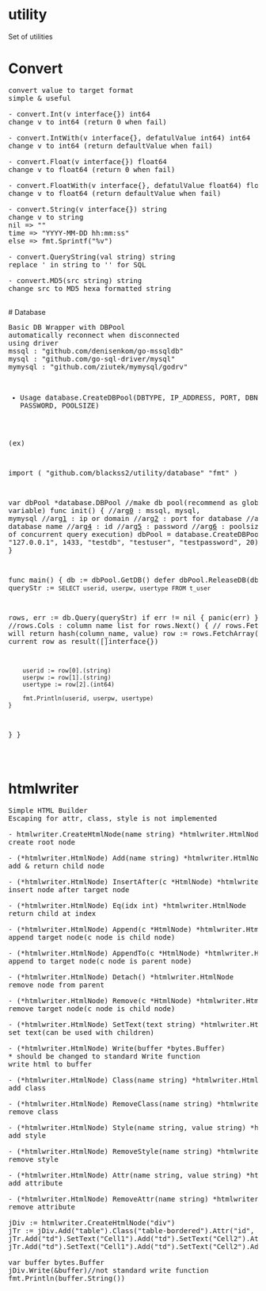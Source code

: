 # utility
Set of utilities
<br>
# Convert
<pre>
convert value to target format
simple & useful

- convert.Int(v interface{}) int64
change v to int64 (return 0 when fail)

- convert.IntWith(v interface{}, defatulValue int64) int64
change v to int64 (return defaultValue when fail)

- convert.Float(v interface{}) float64
change v to float64 (return 0 when fail)

- convert.FloatWith(v interface{}, defatulValue float64) float64
change v to float64 (return defaultValue when fail)

- convert.String(v interface{}) string
change v to string
nil => ""
time => "YYYY-MM-DD hh:mm:ss"
else => fmt.Sprintf("%v")

- convert.QueryString(val string) string
replace ' in string to '' for SQL

- convert.MD5(src string) string
change src to MD5 hexa formatted string
</pre>
<br>
# Database
<pre>
Basic DB Wrapper with DBPool
automatically reconnect when disconnected
using driver
mssql : "github.com/denisenkom/go-mssqldb"
mysql :	"github.com/go-sql-driver/mysql"
mymysql : "github.com/ziutek/mymysql/godrv"

- Usage
database.CreateDBPool(DBTYPE, IP_ADDRESS, PORT, DBNAME, ID, PASSWORD, POOLSIZE)

(ex)

import (
	"github.com/blackss2/utility/database"
	"fmt"
)

var dbPool *database.DBPool //make db pool(recommend as global variable)
func init() {
  //arg[0](string) : mssql, mysql, mymysql
  //arg[1](string) : ip or domain
  //arg[2](int) : port for database
  //arg[3](string) : database name
  //arg[4](string) : id
  //arg[5](string) : password
  //arg[6](int) : poolsize(size of concurrent query execution)
  dbPool = database.CreateDBPool("mssql", "127.0.0.1", 1433, "testdb", "testuser", "testpassword", 20) //18080
}

func main() {
  db := dbPool.GetDB()
  defer dbPool.ReleaseDB(db)
  queryStr := `SELECT userid, userpw, usertype FROM t_user`
  
  rows, err := db.Query(queryStr)
  if err != nil {
  	panic(err)
  } else {
    //rows.Cols : column name list
  	for rows.Next() {
  	  // rows.FetchHash() will return hash(column_name, value)
  		row := rows.FetchArray() // return current row as result([]interface{})
  		
  		userid := row[0].(string)
  		userpw := row[1].(string)
  		usertype := row[2].(int64)
  		
  		fmt.Println(userid, userpw, usertype)
  	}
  }
}
</pre>
<br>
# htmlwriter
<pre>
Simple HTML Builder
Escaping for attr, class, style is not implemented

- htmlwriter.CreateHtmlNode(name string) *htmlwriter.HtmlNode
create root node

- (*htmlwriter.HtmlNode) Add(name string) *htmlwriter.HtmlNode
add & return child node

- (*htmlwriter.HtmlNode) InsertAfter(c *HtmlNode) *htmlwriter.HtmlNode
insert node after target node

- (*htmlwriter.HtmlNode) Eq(idx int) *htmlwriter.HtmlNode
return child at index

- (*htmlwriter.HtmlNode) Append(c *HtmlNode) *htmlwriter.HtmlNode
append target node(c node is child node)

- (*htmlwriter.HtmlNode) AppendTo(c *HtmlNode) *htmlwriter.HtmlNode
append to target node(c node is parent node)

- (*htmlwriter.HtmlNode) Detach() *htmlwriter.HtmlNode
remove node from parent

- (*htmlwriter.HtmlNode) Remove(c *HtmlNode) *htmlwriter.HtmlNode
remove target node(c node is child node)

- (*htmlwriter.HtmlNode) SetText(text string) *htmlwriter.HtmlNode
set text(can be used with children)

- (*htmlwriter.HtmlNode) Write(buffer *bytes.Buffer)
* should be changed to standard Write function
write html to buffer

- (*htmlwriter.HtmlNode) Class(name string) *htmlwriter.HtmlNode
add class

- (*htmlwriter.HtmlNode) RemoveClass(name string) *htmlwriter.HtmlNode
remove class

- (*htmlwriter.HtmlNode) Style(name string, value string) *htmlwriter.HtmlNode
add style

- (*htmlwriter.HtmlNode) RemoveStyle(name string) *htmlwriter.HtmlNode
remove style

- (*htmlwriter.HtmlNode) Attr(name string, value string) *htmlwriter.HtmlNode
add attribute

- (*htmlwriter.HtmlNode) RemoveAttr(name string) *htmlwriter.HtmlNode
remove attribute

jDiv := htmlwriter.CreateHtmlNode("div")
jTr := jDiv.Add("table").Class("table-bordered").Attr("id", "TABLEID")
jTr.Add("td").SetText("Cell1").Add("td").SetText("Cell2").Attr("colspan", "2")
jTr.Add("td").SetText("Cell1").Add("td").SetText("Cell2").Add("td").SetText("Cell3")

var buffer bytes.Buffer
jDiv.Write(&buffer)//not standard write function
fmt.Println(buffer.String())
</pre>
